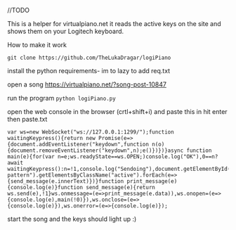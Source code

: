 //TODO

This is a helper for virtualpiano.net it reads the active keys on the site and shows them on your Logitech keyboard.

How to make it work
```
git clone https://github.com/TheLukaDragar/logiPiano
``` 
install the python requirements- im to lazy to add req.txt

open a song
https://virtualpiano.net/?song-post-10847

run the program
```python logiPiano.py```


open the  web console in the browser (crtl+shift+i) and paste this in hit enter then
paste.txt
```
var ws=new WebSocket("ws://127.0.0.1:1299/");function waitingKeypress(){return new Promise(e=>{document.addEventListener("keydown",function n(o){document.removeEventListener("keydown",n);e()})})}async function main(e){for(var n=e;ws.readyState==ws.OPEN;)console.log("OK"),0==n?await waitingKeypress():n=!1,console.log("Sendoing"),document.getElementById("song-pattern").getElementsByClassName("active").forEach(e=>{send_message(e.innerText)})}function print_message(e){console.log(e)}function send_message(e){return ws.send(e),!1}ws.onmessage=(e=>print_message(e.data)),ws.onopen=(e=>{console.log(e),main(!0)}),ws.onclose=(e=>{console.log(e)}),ws.onerror=(e=>{console.log(e)});
```

start the song and the keys should light up :)